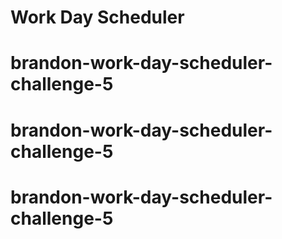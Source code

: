 # Work Day Scheduler
# brandon-work-day-scheduler-challenge-5
# brandon-work-day-scheduler-challenge-5
# brandon-work-day-scheduler-challenge-5
